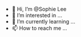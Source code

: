 - 👋 Hi, I’m @Sophie Lee
- 👀 I’m interested in ...
- 🌱 I’m currently learning ...
- 📫 How to reach me ...

<!---
Sophieblee/Sophieblee is a ✨ special ✨ repository because its `README.md` (this file) appears on your GitHub profile.
You can click the Preview link to take a look at your changes.
--->

